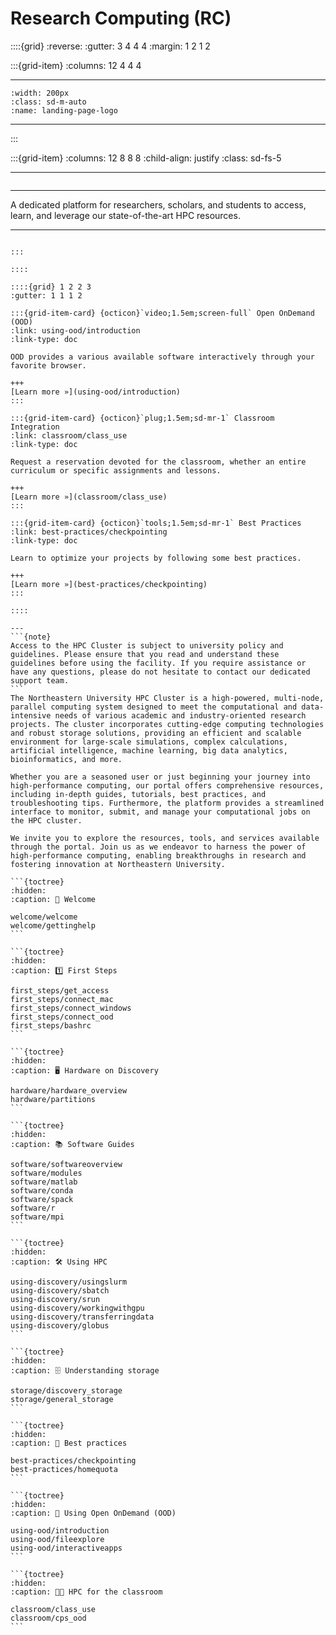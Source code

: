 <!--#  NEU's HPC Docs-->

# Research Computing (RC)

::::{grid}
:reverse:
:gutter: 3 4 4 4
:margin: 1 2 1 2

:::{grid-item}
:columns: 12 4 4 4

---
```{image}
:width: 200px
:class: sd-m-auto
:name: landing-page-logo
```
---

:::

:::{grid-item}
:columns: 12 8 8 8
:child-align: justify
:class: sd-fs-5

---
```{rubric}

```
---
A dedicated platform for researchers, scholars, and students to access, learn, and leverage our state-of-the-art HPC resources.

---
````{div}

:::

::::

::::{grid} 1 2 2 3
:gutter: 1 1 1 2

:::{grid-item-card} {octicon}`video;1.5em;screen-full` Open OnDemand (OOD)
:link: using-ood/introduction
:link-type: doc

OOD provides a various available software interactively through your favorite browser.

+++
[Learn more »](using-ood/introduction)
:::

:::{grid-item-card} {octicon}`plug;1.5em;sd-mr-1` Classroom Integration
:link: classroom/class_use
:link-type: doc

Request a reservation devoted for the classroom, whether an entire curriculum or specific assignments and lessons.

+++
[Learn more »](classroom/class_use)
:::

:::{grid-item-card} {octicon}`tools;1.5em;sd-mr-1` Best Practices
:link: best-practices/checkpointing
:link-type: doc

Learn to optimize your projects by following some best practices.

+++
[Learn more »](best-practices/checkpointing)
:::

::::

---
```{note}
Access to the HPC Cluster is subject to university policy and guidelines. Please ensure that you read and understand these guidelines before using the facility. If you require assistance or have any questions, please do not hesitate to contact our dedicated support team.
```
The Northeastern University HPC Cluster is a high-powered, multi-node, parallel computing system designed to meet the computational and data-intensive needs of various academic and industry-oriented research projects. The cluster incorporates cutting-edge computing technologies and robust storage solutions, providing an efficient and scalable environment for large-scale simulations, complex calculations, artificial intelligence, machine learning, big data analytics, bioinformatics, and more.

Whether you are a seasoned user or just beginning your journey into high-performance computing, our portal offers comprehensive resources, including in-depth guides, tutorials, best practices, and troubleshooting tips. Furthermore, the platform provides a streamlined interface to monitor, submit, and manage your computational jobs on the HPC cluster.

We invite you to explore the resources, tools, and services available through the portal. Join us as we endeavor to harness the power of high-performance computing, enabling breakthroughs in research and fostering innovation at Northeastern University.

```{toctree}
:hidden:
:caption: 👋 Welcome

welcome/welcome
welcome/gettinghelp
```

```{toctree}
:hidden:
:caption: 1️⃣ First Steps

first_steps/get_access
first_steps/connect_mac
first_steps/connect_windows
first_steps/connect_ood
first_steps/bashrc
```

```{toctree}
:hidden:
:caption: 🖥️ Hardware on Discovery

hardware/hardware_overview
hardware/partitions
```

```{toctree}
:hidden:
:caption: 📚 Software Guides

software/softwareoverview
software/modules
software/matlab
software/conda
software/spack
software/r
software/mpi
```

```{toctree}
:hidden:
:caption: 🛠 Using HPC

using-discovery/usingslurm
using-discovery/sbatch
using-discovery/srun
using-discovery/workingwithgpu
using-discovery/transferringdata
using-discovery/globus
```

```{toctree}
:hidden:
:caption: 🗄 Understanding storage

storage/discovery_storage
storage/general_storage
```

```{toctree}
:hidden:
:caption: 🚀 Best practices

best-practices/checkpointing
best-practices/homequota
```

```{toctree}
:hidden:
:caption: 📲 Using Open OnDemand (OOD)

using-ood/introduction
using-ood/fileexplore
using-ood/interactiveapps
```

```{toctree}
:hidden:
:caption: 🧑‍🏫 HPC for the classroom

classroom/class_use
classroom/cps_ood
```
